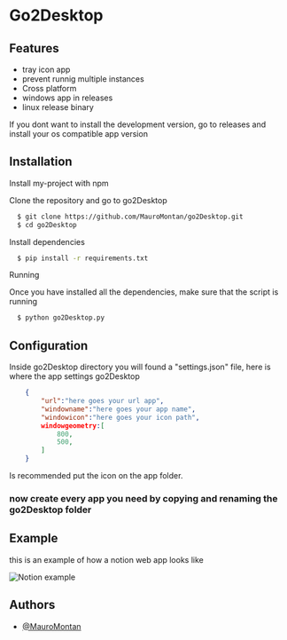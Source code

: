 

# Go2Desktop



## Features

- tray icon app
- prevent runnig multiple instances
- Cross platform
- windows app in releases
- linux release binary



If you dont want to install the development version, go to releases and install your os compatible app version


## Installation



Install my-project with npm

Clone the repository and go to go2Desktop

```bash
  $ git clone https://github.com/MauroMontan/go2Desktop.git
  $ cd go2Desktop
```

Install dependencies
```bash
  $ pip install -r requirements.txt
```

Running

Once you have installed all the dependencies, make sure that the script is running

```bash
  $ python go2Desktop.py
```

## Configuration
Inside go2Desktop directory you will found a "settings.json" file, here is where the app settings go2Desktop

```json
    {
        "url":"here goes your url app",
        "windowname":"here goes your app name",
        "windowicon":"here goes your icon path",
        windowgeometry:[
            800,
            500,
        ]
    }

```
Is recommended put the icon on the app folder. 

### now create every app you need by copying and renaming the go2Desktop folder


## Example



this is an example of how a notion web app looks like

![Notion example](https://i.imgur.com/cEgPu4B.png)


## Authors

- [@MauroMontan](https://github.com/MauroMontan)

